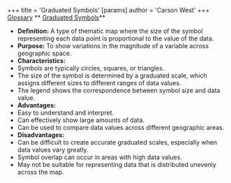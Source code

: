 +++
 title = 'Graduated Symbols'
[params]
	author = 'Carson West'
+++
 [Glossary](./../glossary/)
** [Graduated Symbols](./../graduated-symbols/)**

- **Definition:** A type of thematic map where the size of the symbol representing each data point is proportional to the value of the data.
- **Purpose:** To show variations in the magnitude of a variable across geographic space.
- **Characteristics:**
 - Symbols are typically circles, squares, or triangles.
 - The size of the symbol is determined by a graduated scale, which assigns different sizes to different ranges of data values.
 - The legend shows the correspondence between symbol size and data value.
- **Advantages:**
 - Easy to understand and interpret.
 - Can effectively show large amounts of data.
 - Can be used to compare data values across different geographic areas.
- **Disadvantages:**
 - Can be difficult to create accurate graduated scales, especially when data values vary greatly.
 - Symbol overlap can occur in areas with high data values.
 - May not be suitable for representing data that is distributed unevenly across the map.